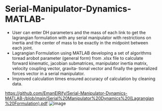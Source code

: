 # Serial-Manipulator-Dynamics-MATLAB-
- User can enter DH parameters and the mass of each link to get the lagrangian formulation with any serial manipulator with restrictions on inertia and the center of mass to be exactly in the midpoint between each joint.
- Lagrangian Formulation using MATLAB developing a set of algorithms toread arobot parameter (general form) from .xlsx
file to calculate forward kinematic, jacobian submatrices, manipulator inertia matrix, velocity coupling vector, gravita‑
tional vector and finally the generalized forces vector in a serial manipulator.
- Improved calculation times ensured accuracy of calculation by cleaning data.
  
https://github.com/EmanElRify/Serial-Manipulator-Dynamics-MATLAB-/blob/main/Serial%20Manipulator%20Dynamics%20(Lagrangian%20Formulation).pdf
![image](https://github.com/EmanElRify/Serial-Manipulator-Dynamics-MATLAB-/assets/52162779/83d02028-eb05-4b3f-b59e-71af1e328c82)

